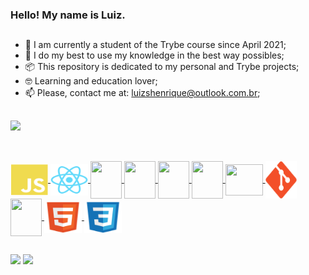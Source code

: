 ### Hello! My name is Luiz.

  
  ##

-  📖 I am currently a student of the Trybe course since April 2021;
-  🥇 I do my best to use my knowledge in the best way possibles;
-  📦 This repository is dedicated to my personal and Trybe projects;
-  🤓 Learning and education lover;
-  📫 Please, contact me at: luizshenrique@outlook.com.br;

  ##

 <div>
  <a href="https://github.com/lzzhenrique">
  <img height="180em" src="https://github-readme-stats.vercel.app/api?username=lzzhenrique&show_icons=true&theme=nord&include_all_commits=true&count_private=true&hide=stars,issues"/>
</div>
  
  ##

<div style="display: inline_block"><br>
  <img align="center" alt="Luiz-Js" height="50" width="60" src="https://raw.githubusercontent.com/devicons/devicon/master/icons/javascript/javascript-plain.svg">
  <img align="center" alt="Luiz-React" height="50" width="60" src="https://raw.githubusercontent.com/devicons/devicon/master/icons/react/react-original.svg">
  <img align="center" src="https://cdn.jsdelivr.net/gh/devicons/devicon/icons/nodejs/nodejs-original.svg" width="50" height="60" />
  <img align="center" src="https://cdn.jsdelivr.net/gh/devicons/devicon/icons/express/express-original.svg" width="50" height="60" />
  <img align="center" src="https://cdn.jsdelivr.net/gh/devicons/devicon/icons/mongodb/mongodb-original.svg" width="50" height="60" />
  <img align="center" src="https://cdn.jsdelivr.net/gh/devicons/devicon/icons/mysql/mysql-original.svg" width="50" height="60" />
  <img align="center" src="https://cdn.jsdelivr.net/gh/devicons/devicon/icons/mocha/mocha-plain.svg" height="50" width="60"  />
  <img align="center" src="https://raw.githubusercontent.com/devicons/devicon/master/icons/git/git-original.svg" alt="git" width="50" height="60"/>
  <img align="center" src="https://cdn.jsdelivr.net/gh/devicons/devicon/icons/jest/jest-plain.svg" width="50" height="60" />
  <img align="center" alt="Luiz-HTML" height="50" width="60" src="https://raw.githubusercontent.com/devicons/devicon/master/icons/html5/html5-original.svg">
  <img align="center" alt="Luiz-CSS" height="50" width="60" src="https://raw.githubusercontent.com/devicons/devicon/master/icons/css3/css3-original.svg">

</div>
  

  ##
  
<div>
</a> 
  <a href = "mailto:luizshenrique@outlook.com.br"><img src="https://img.shields.io/badge/-Gmail-%23333?style=for-the-badge&logo=gmail&logoColor=white" target="_blank"></a>
  <a href="https://www.linkedin.com/in/luiz-henri" target="_blank"><img src="https://img.shields.io/badge/-LinkedIn-%230077B5?style=for-the-badge&logo=linkedin&logoColor=white" target="_blank"></a>
</div>
